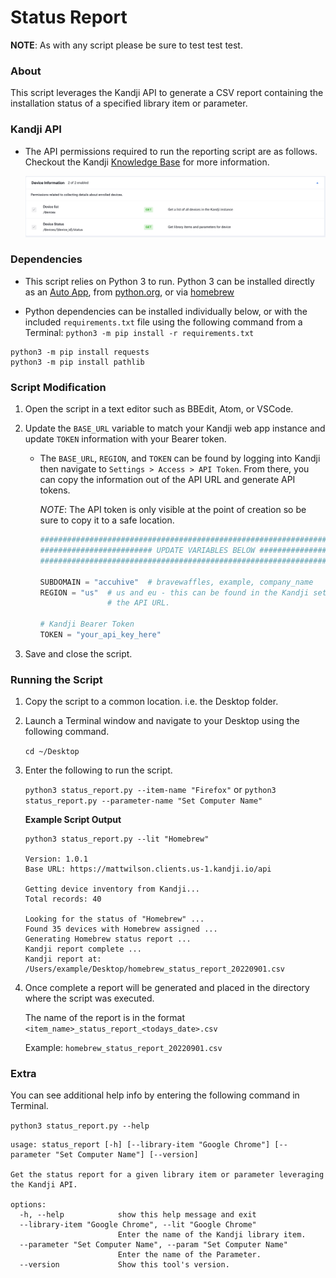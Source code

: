 # Status Report

**NOTE**: As with any script please be sure to test test test.

### About

This script leverages the Kandji API to generate a CSV report containing the installation status of a specified library item or parameter.

### Kandji API

- The API permissions required to run the reporting script are as follows. Checkout the Kandji [Knowledge Base](https://support.kandji.io) for more information.

    <img src="images/api_permissions.png" alt="drawing" width="1024"/>

### Dependencies

- This script relies on Python 3 to run. Python 3 can be installed directly as an [Auto App](https://updates.kandji.io/auto-app-python-3-214020), from [python.org](https://www.python.org/downloads/), or via [homebrew](https://brew.sh)

- Python dependencies can be installed individually below, or with the included `requirements.txt` file using the following command from a Terminal: `python3 -m pip install -r requirements.txt`

```
python3 -m pip install requests
python3 -m pip install pathlib
```

### Script Modification

1. Open the script in a text editor such as BBEdit, Atom, or VSCode.
1. Update the `BASE_URL` variable to match your Kandji web app instance and update `TOKEN` information with your Bearer token.

    - The `BASE_URL`, `REGION`, and `TOKEN` can be found by logging into Kandji then navigate to `Settings > Access > API Token`. From there, you can copy the information out of the API URL and generate API tokens.

        *NOTE*: The API token is only visible at the point of creation so be sure to copy it to a safe location.

        ```python
        ##############################################################################################
        ######################### UPDATE VARIABLES BELOW #############################################
        ##############################################################################################

        SUBDOMAIN = "accuhive"  # bravewaffles, example, company_name
        REGION = "us"  # us and eu - this can be found in the Kandji settings on the Access tab within
                       # the API URL.

        # Kandji Bearer Token
        TOKEN = "your_api_key_here"
        ```

1. Save and close the script.

### Running the Script

1. Copy the script to a common location. i.e. the Desktop folder.
1. Launch a Terminal window and navigate to your Desktop using the following command.

    `cd ~/Desktop`

1. Enter the following to run the script.

    `python3 status_report.py --item-name "Firefox"` or `python3 status_report.py --parameter-name "Set Computer Name"`

    **Example Script Output**

    ```
    python3 status_report.py --lit "Homebrew"

    Version: 1.0.1
    Base URL: https://mattwilson.clients.us-1.kandji.io/api
    
    Getting device inventory from Kandji...
    Total records: 40
    
    Looking for the status of "Homebrew" ...
    Found 35 devices with Homebrew assigned ...
    Generating Homebrew status report ...
    Kandji report complete ...
    Kandji report at: /Users/example/Desktop/homebrew_status_report_20220901.csv 
    ```

1. Once complete a report will be generated and placed in the directory where the script was executed.

    The name of the report is in the format `<item_name>_status_report_<todays_date>.csv`

    Example: `homebrew_status_report_20220901.csv`


### Extra

You can see additional help info by entering the following command in Terminal.

`python3 status_report.py --help`

```
usage: status_report [-h] [--library-item "Google Chrome"] [--parameter "Set Computer Name"] [--version]

Get the status report for a given library item or parameter leveraging the Kandji API.

options:
  -h, --help            show this help message and exit
  --library-item "Google Chrome", --lit "Google Chrome"
                        Enter the name of the Kandji library item.
  --parameter "Set Computer Name", --param "Set Computer Name"
                        Enter the name of the Parameter.
  --version             Show this tool's version.
```
